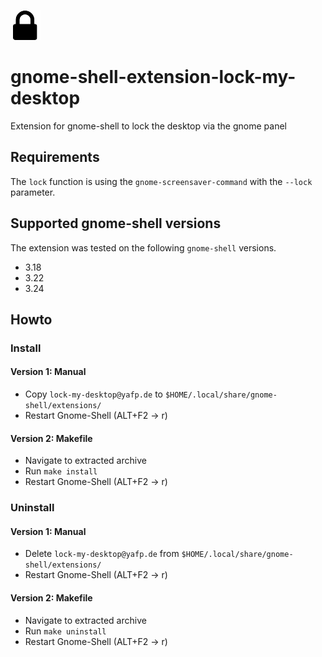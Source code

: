![logo](https://raw.githubusercontent.com/yafp/gnome-shell-extension-lock-my-desktop/master/.github/lock_icon.png)

# gnome-shell-extension-lock-my-desktop
Extension for gnome-shell to lock the desktop via the gnome panel

## Requirements
The `lock` function is using the `gnome-screensaver-command` with the `--lock` parameter.


## Supported gnome-shell versions
The extension was tested on the following `gnome-shell` versions.
- 3.18
- 3.22
- 3.24


## Howto
### Install
#### Version 1: Manual
* Copy `lock-my-desktop@yafp.de` to `$HOME/.local/share/gnome-shell/extensions/`
* Restart Gnome-Shell (ALT+F2 -> r)

#### Version 2: Makefile
* Navigate to extracted archive
* Run `make install`
* Restart Gnome-Shell (ALT+F2 -> r)


### Uninstall
#### Version 1: Manual
* Delete `lock-my-desktop@yafp.de` from `$HOME/.local/share/gnome-shell/extensions/`
* Restart Gnome-Shell (ALT+F2 -> r)

#### Version 2: Makefile
* Navigate to extracted archive
* Run `make uninstall`
* Restart Gnome-Shell (ALT+F2 -> r)
